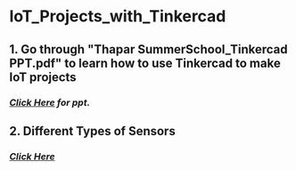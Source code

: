 # IoT_Projects_with_Tinkercad
## **1. Go through "Thapar SummerSchool_Tinkercad PPT.pdf" to learn how to use Tinkercad to make IoT projects**
### *<a href= "https://docs.google.com/presentation/d/e/2PACX-1vRYYH08QJpq6lqCBQGaqI3EKNY42AzVOcbKFBGlo16e-jETN8LK3-DH93JM2BxnKA/pub?start=false&loop=false&delayms=60000"> Click Here</a> for ppt.*
## **2. Different Types of Sensors**
### *<a href= "https://circuitdigest.com/tutorial/different-types-of-sensors-and-their-working"> Click Here </a>*
